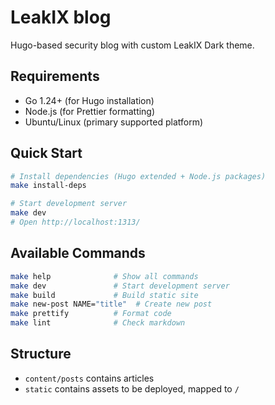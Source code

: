 # LeakIX blog

Hugo-based security blog with custom LeakIX Dark theme.

## Requirements

- Go 1.24+ (for Hugo installation)
- Node.js (for Prettier formatting)
- Ubuntu/Linux (primary supported platform)

## Quick Start

```sh
# Install dependencies (Hugo extended + Node.js packages)
make install-deps

# Start development server
make dev
# Open http://localhost:1313/
```

## Available Commands

```sh
make help              # Show all commands
make dev               # Start development server
make build             # Build static site
make new-post NAME="title"  # Create new post
make prettify          # Format code
make lint              # Check markdown
```

## Structure

- `content/posts` contains articles
- `static` contains assets to be deployed, mapped to `/`
